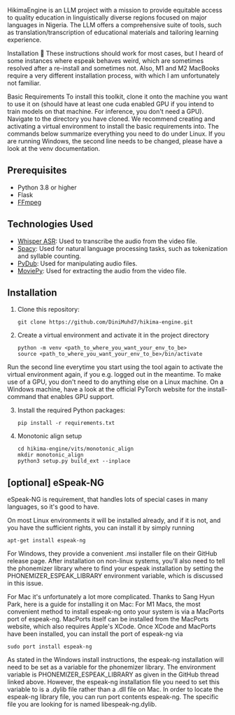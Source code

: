 HikimaEngine is an LLM project with a mission to provide equitable access to quality education in linguistically diverse regions focused on major languages in Nigeria. The LLM offers a comprehensive suite of tools, such as translation/transcription of educational materials and tailoring learning experience.

Installation 🦉
These instructions should work for most cases, but I heard of some instances where espeak behaves weird, which are sometimes resolved after a re-install and sometimes not. Also, M1 and M2 MacBooks require a very different installation process, with which I am unfortunately not familiar.

Basic Requirements
To install this toolkit, clone it onto the machine you want to use it on (should have at least one cuda enabled GPU if you intend to train models on that machine. For inference, you don't need a GPU). Navigate to the directory you have cloned. We recommend creating and activating a virtual environment to install the basic requirements into. The commands below summarize everything you need to do under Linux. If you are running Windows, the second line needs to be changed, please have a look at the venv documentation.

## Prerequisites

- Python 3.8 or higher
- Flask
- [FFmpeg](https://ffmpeg.org/download.html)

## Technologies Used

- [Whisper ASR](https://www.openai.com/research/whisper/): Used to transcribe the audio from the video file.
- [Spacy](https://spacy.io/): Used for natural language processing tasks, such as tokenization and syllable counting.
- [PyDub](http://pydub.com/): Used for manipulating audio files.
- [MoviePy](https://zulko.github.io/moviepy/): Used for extracting the audio from the video file.


## Installation

1. Clone this repository:
   ```
   git clone https://github.com/DiniMuhd7/hikima-engine.git
   ```
   
2. Create a virtual environment and activate it in the project directory
   ```
   python -m venv <path_to_where_you_want_your_env_to_be>
   source <path_to_where_you_want_your_env_to_be>/bin/activate
   ```
Run the second line everytime you start using the tool again to activate the virtual environment again, if you e.g. logged out in the meantime. To make use of a GPU, you don't need to do anything else on a Linux machine. On a Windows machine, have a look at the official PyTorch website for the install-command that enables GPU support.

3. Install the required Python packages:
   ```
   pip install -r requirements.txt
   ```

4. Monotonic align setup 
    ```
   cd hikima-engine/vits/monotonic_align
   mkdir monotonic_align
   python3 setup.py build_ext --inplace
    ```

## [optional] eSpeak-NG
eSpeak-NG is requirement, that handles lots of special cases in many languages, so it's good to have.

On most Linux environments it will be installed already, and if it is not, and you have the sufficient rights, you can install it by simply running
```
apt-get install espeak-ng
```

For Windows, they provide a convenient .msi installer file on their GitHub release page. After installation on non-linux systems, you'll also need to tell the phonemizer library where to find your espeak installation by setting the PHONEMIZER_ESPEAK_LIBRARY environment variable, which is discussed in this issue.

For Mac it's unfortunately a lot more complicated. Thanks to Sang Hyun Park, here is a guide for installing it on Mac: For M1 Macs, the most convenient method to install espeak-ng onto your system is via a MacPorts port of espeak-ng. MacPorts itself can be installed from the MacPorts website, which also requires Apple's XCode. Once XCode and MacPorts have been installed, you can install the port of espeak-ng via
```
sudo port install espeak-ng
```

As stated in the Windows install instructions, the espeak-ng installation will need to be set as a variable for the phonemizer library. The environment variable is PHONEMIZER_ESPEAK_LIBRARY as given in the GitHub thread linked above. However, the espeak-ng installation file you need to set this variable to is a .dylib file rather than a .dll file on Mac. In order to locate the espeak-ng library file, you can run port contents espeak-ng. The specific file you are looking for is named libespeak-ng.dylib.




